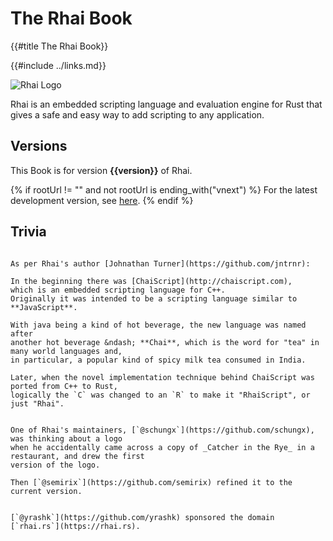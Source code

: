 The Rhai Book
=============

{{#title The Rhai Book}}

{{#include ../links.md}}

![Rhai Logo]({{rootUrl}}/images/logo/rhai-banner-transparent-colour.svg)

Rhai is an embedded scripting language and evaluation engine for Rust that gives a safe and easy way
to add scripting to any application.


Versions
--------

This Book is for version **{{version}}** of Rhai.

{% if rootUrl != "" and not rootUrl is ending_with("vnext") %}
For the latest development version, see [here]({{rootUrl}}/vnext/).
{% endif %}


Trivia
------

```admonish question "Etymology of the name \\"Rhai\\""

As per Rhai's author [Johnathan Turner](https://github.com/jntrnr):

In the beginning there was [ChaiScript](http://chaiscript.com),
which is an embedded scripting language for C++.
Originally it was intended to be a scripting language similar to **JavaScript**.

With java being a kind of hot beverage, the new language was named after
another hot beverage &ndash; **Chai**, which is the word for "tea" in many world languages and,
in particular, a popular kind of spicy milk tea consumed in India.

Later, when the novel implementation technique behind ChaiScript was ported from C++ to Rust,
logically the `C` was changed to an `R` to make it "RhaiScript", or just "Rhai".
```

```admonish question "Origin of the Rhai logo"

One of Rhai's maintainers, [`@schungx`](https://github.com/schungx), was thinking about a logo
when he accidentally came across a copy of _Catcher in the Rye_ in a restaurant, and drew the first
version of the logo.

Then [`@semirix`](https://github.com/semirix) refined it to the current version.
```

~~~admonish question "The \`rhai.rs\` domain"

[`@yrashk`](https://github.com/yrashk) sponsored the domain [`rhai.rs`](https://rhai.rs).
~~~

